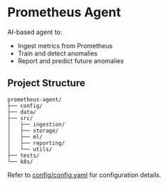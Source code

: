 # Prometheus Agent

AI-based agent to:
- Ingest metrics from Prometheus
- Train and detect anomalies
- Report and predict future anomalies

## Project Structure

```
prometheus-agent/
├── config/
├── data/
├── src/
│   ├── ingestion/
│   ├── storage/
│   ├── ml/
│   ├── reporting/
│   └── utils/
├── tests/
└── k8s/
```

Refer to [config/config.yaml](config/config.yaml) for configuration details.
